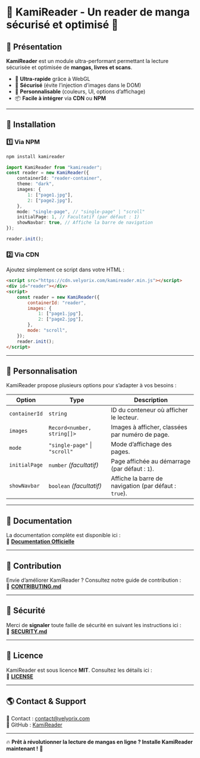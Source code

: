 # 🌟 KamiReader - Un reader de manga sécurisé et optimisé 📖


## 📌 Présentation
**KamiReader** est un module ultra-performant permettant la lecture sécurisée et optimisée de **mangas, livres et scans**.
- 🚀 **Ultra-rapide** grâce à WebGL
- 🔐 **Sécurisé** (évite l’injection d’images dans le DOM)
- 🎨 **Personnalisable** (couleurs, UI, options d’affichage)
- 📦 **Facile à intégrer** via **CDN** ou **NPM**

---

## 🚀 Installation

### 1️⃣ **Via NPM**
```sh
npm install kamireader
```
```ts
import KamiReader from "kamireader";
const reader = new KamiReader({
    containerId: "reader-container",
    theme: "dark",
    images: {
        1: ["page1.jpg"],
        2: ["page2.jpg"],
    },
    mode: "single-page", // "single-page" | "scroll"
    initialPage: 1, // Facultatif (par défaut : 1)
    showNavbar: true, // Affiche la barre de navigation
});

reader.init();
```

### 2️⃣ **Via CDN**
Ajoutez simplement ce script dans votre HTML :
```html
<script src="https://cdn.velyorix.com/kamireader.min.js"></script>
<div id="reader"></div>
<script>
    const reader = new KamiReader({
        containerId: "reader",
        images: {
            1: ["page1.jpg"],
            2: ["page2.jpg"],
        },
        mode: "scroll",
    });
    reader.init();
</script>
```

---

## 🎨 Personnalisation
KamiReader propose plusieurs options pour s’adapter à vos besoins :

| Option          | Type               | Description |
|----------------|--------------------|-------------|
| `containerId`  | `string`           | ID du conteneur où afficher le lecteur. |
| `images`       | `Record<number, string[]>` | Images à afficher, classées par numéro de page. |
| `mode`         | `"single-page"` \| `"scroll"` | Mode d’affichage des pages. |
| `initialPage`  | `number` _(facultatif)_ | Page affichée au démarrage (par défaut : `1`). |
| `showNavbar`   | `boolean` _(facultatif)_ | Affiche la barre de navigation (par défaut : `true`). |
---

## 📖 Documentation
La documentation complète est disponible ici :  
📄 [**Documentation Officielle**](./docs)

---

## 🤝 Contribution
Envie d’améliorer KamiReader ? Consultez notre guide de contribution :  
📄 [**CONTRIBUTING.md**](./CONTRIBUTING.md)

---

## 🔐 Sécurité
Merci de **signaler** toute faille de sécurité en suivant les instructions ici :  
📄 [**SECURITY.md**](./SECURITY.md)

---

## 📜 Licence
KamiReader est sous licence **MIT**. Consultez les détails ici :  
📄 [**LICENSE**](./LICENSE)

---

## 🌎 Contact & Support
📧 Contact : contact@velyorix.com  
🐙 GitHub : [KamiReader](https://github.com/YuketsuSh/KamiReader)

---

🔥 **Prêt à révolutionner la lecture de mangas en ligne ? Installe KamiReader maintenant !** 🚀
